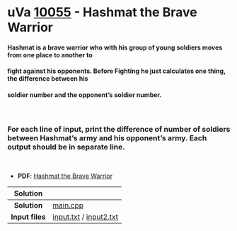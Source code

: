 # uVa [10055](https://onlinejudge.org/index.php?option=com_onlinejudge&Itemid=8&page=show_problem&problem=996) - Hashmat the Brave Warrior

#### Hashmat is a brave warrior who with his group of young soldiers moves from one place to another to
#### fight against his opponents. Before Fighting he just calculates one thing, the difference between his
#### soldier number and the opponent’s soldier number. 
<br>

### **For each line of input, print the difference of number of soldiers between Hashmat’s army and his opponent’s army. Each output should be in separate line.**
<br>



* **PDF**: [Hashmat the Brave Warrior](https://github.com/asaiahL9/4883-PT-Logan/blob/main/Assignments/P10055/p10055.pdf)

| **Solution**    |   |
| :---: | ----------- |
|**Solution**  |[main.cpp](https://github.com/asaiahL9/4883-PT-Logan/blob/main/Assignments/P10055/main.cpp)             |
|**Input files**      |  [input.txt](https://github.com/asaiahL9/4883-PT-Logan/blob/main/Assignments/P10055/input.txt) / [input2.txt](https://github.com/asaiahL9/4883-PT-Logan/blob/main/Assignments/P10055/input2.txt)| 
